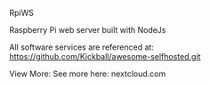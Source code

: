 RpiWS 

Raspberry Pi web server built with NodeJs

All software services are referenced at:
https://github.com/Kickball/awesome-selfhosted.git


View More:
See more here: nextcloud.com
